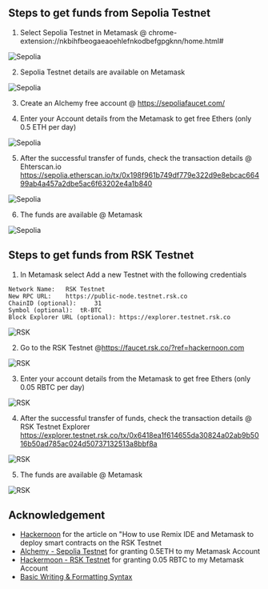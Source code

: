 ## Steps to get funds from Sepolia Testnet
 
1. Select Sepolia Testnet in Metamask @ chrome-extension://nkbihfbeogaeaoehlefnkodbefgpgknn/home.html#
   
![Sepolia](https://github.com/LifnaJos/Getting-funds-from-Testnets-to-Metamask-Wallet/blob/main/Sepolia_0.jpg)

2. Sepolia Testnet details are available on Metamask

![Sepolia](https://github.com/LifnaJos/Getting-funds-from-Testnets-to-Metamask-Wallet/blob/main/Sepolia_4.jpg)

3. Create an Alchemy free account @ https://sepoliafaucet.com/
  
4. Enter your Account details from the Metamask to get free Ethers (only 0.5 ETH per day)

![Sepolia](https://github.com/LifnaJos/Getting-funds-from-Testnets-to-Metamask-Wallet/blob/main/Sepolia_1.jpg)

5. After the successful transfer of funds, check the transaction details @ Ehterscan.io  https://sepolia.etherscan.io/tx/0x198f961b749df779e322d9e8ebcac66499ab4a457a2dbe5ac6f63202e4a1b840
   
![Sepolia](https://github.com/LifnaJos/Getting-funds-from-Testnets-to-Metamask-Wallet/blob/main/sepolia_3.jpg)

6. The funds are available @ Metamask
   
![Sepolia](https://github.com/LifnaJos/Getting-funds-from-Testnets-to-Metamask-Wallet/blob/main/Sepolia_5.jpg)


## Steps to get funds from RSK Testnet

1. In Metamask select Add a new Testnet with the following credentials
```
Network Name: 	RSK Testnet
New RPC URL: 	https://public-node.testnet.rsk.co
ChainID (optional): 	31
Symbol (optional):	tR-BTC
Block Explorer URL (optional): https://explorer.testnet.rsk.co
```
![RSK](https://github.com/LifnaJos/Getting-funds-from-Testnets-to-Metamask-Wallet/blob/main/rsk_0.png)

2. Go to the RSK Testnet @https://faucet.rsk.co/?ref=hackernoon.com

![RSK](https://github.com/LifnaJos/Getting-funds-from-Testnets-to-Metamask-Wallet/blob/main/rsk_1.png)

3. Enter your account details from the Metamask to get free Ethers (only 0.05 RBTC per day)

![RSK](https://github.com/LifnaJos/Getting-funds-from-Testnets-to-Metamask-Wallet/blob/main/rsk_2.png)
   
4. After the successful transfer of funds, check the transaction details @ RSK Testnet Explorer 
https://explorer.testnet.rsk.co/tx/0x6418ea1f614655da30824a02ab9b5016b50ad785ac024d50737132513a8bbf8a 

![RSK](https://github.com/LifnaJos/Getting-funds-from-Testnets-to-Metamask-Wallet/blob/main/rsk_3.png)

5. The funds are available @ Metamask

![RSK](https://github.com/LifnaJos/Getting-funds-from-Testnets-to-Metamask-Wallet/blob/main/rsk_4.png)

   
## Acknowledgement
* [Hackernoon](https://hackernoon.com/how-to-use-remix-and-metamask-to-deploy-smart-contracts-on-the-rsk-testnet-zt393xfz) for the article on "How to use Remix IDE and Metamask to deploy smart contracts on the RSK Testnet
* [Alchemy - Sepolia Testnet](https://sepoliafaucet.com/) for granting 0.5ETH to my Metamask Account
* [Hackermoon - RSK Testnet](https://faucet.rsk.co/?ref=hackernoon.com) for granting 0.05 RBTC to my Metamask Account
* [Basic Writing & Formatting Syntax](https://docs.github.com/en/get-started/writing-on-github/getting-started-with-writing-and-formatting-on-github/basic-writing-and-formatting-syntax)
